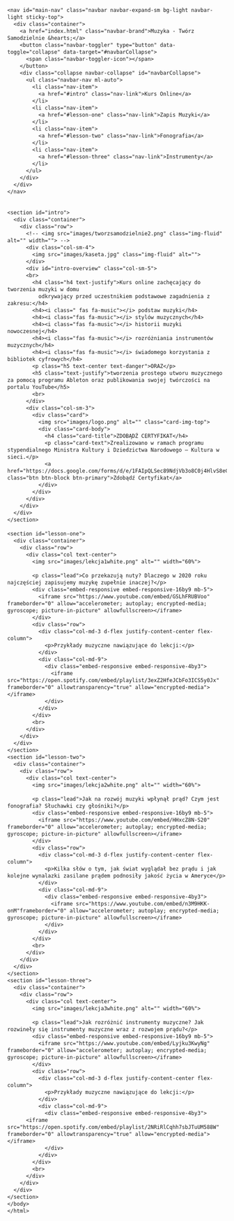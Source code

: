 <!DOCTYPE html>
<html lang="en">

<head>
  <meta charset="UTF-8">
  <meta name="viewport" content="width=device-width, initial-scale=1.0">
  <meta http-equiv="X-UA-Compatible" content="ie=edge">
  <link rel="stylesheet" href="https://stackpath.bootstrapcdn.com/bootstrap/4.4.1/css/bootstrap.min.css" integrity="sha384-Vkoo8x4CGsO3+Hhxv8T/Q5PaXtkKtu6ug5TOeNV6gBiFeWPGFN9MuhOf23Q9Ifjh" crossorigin="anonymous">
  <link rel="stylesheet" href="https://cdnjs.cloudflare.com/ajax/libs/font-awesome/5.14.0/css/all.min.css" integrity="sha512-1PKOgIY59xJ8Co8+NE6FZ+LOAZKjy+KY8iq0G4B3CyeY6wYHN3yt9PW0XpSriVlkMXe40PTKnXrLnZ9+fkDaog==" crossorigin="anonymous" />
  <link rel="stylesheet" href="./style.css">
  <title>Muzyka - Twórz Samodzielnie &hearts;</title>
  </head>
  <body>

    <nav id="main-nav" class="navbar navbar-expand-sm bg-light navbar-light sticky-top">
      <div class="container">
        <a href="index.html" class="navbar-brand">Muzyka - Twórz Samodzielnie &hearts;</a>
        <button class="navbar-toggler" type="button" data-toggle="collapse" data-target="#navbarCollapse">
          <span class="navbar-toggler-icon"></span>
        </button>
        <div class="collapse navbar-collapse" id="navbarCollapse">
          <ul class="navbar-nav ml-auto">
            <li class="nav-item">
              <a href="#intro" class="nav-link">Kurs Online</a>
            </li>
            <li class="nav-item">
              <a href="#lesson-one" class="nav-link">Zapis Muzyki</a>
            </li>
            <li class="nav-item">
              <a href="#lesson-two" class="nav-link">Fonografia</a>
            </li>
            <li class="nav-item">
              <a href="#lesson-three" class="nav-link">Instrumenty</a>
            </li>
          </ul>
        </div>
      </div>
    </nav>


    <section id="intro">
      <div class="container">
        <div class="row">
          <!-- <img src="images/tworzsamodzielnie2.png" class="img-fluid" alt="" width=""> -->
          <div class="col-sm-4">
            <img src="images/kaseta.jpg" class="img-fluid" alt="">
          </div>
          <div id="intro-overview" class="col-sm-5">
          <br>
            <h4 class="h4 text-justify">Kurs online zachęcający do tworzenia muzyki w domu
              odkrywający przed uczestnikiem podstawowe zagadnienia z zakresu:</h4>
            <h4><i class=" fas fa-music"></i> podstaw muzyki</h4>
            <h4><i class="fas fa-music"></i> stylów muzycznych</h4>
            <h4><i class="fas fa-music"></i> historii muzyki nowoczesnej</h4>
            <h4><i class="fas fa-music"></i> rozróżniania instrumentów muzycznych</h4>
            <h4><i class="fas fa-music"></i> świadomego korzystania z bibliotek cyfrowych</h4>
            <p class="h5 text-center text-danger">ORAZ</p>
            <h5 class="text-justify">tworzenia prostego utworu muzycznego za pomocą programu Ableton oraz publikowania swojej twórczości na portalu YouTube</h5>
            <br>
          </div>
          <div class="col-sm-3">
            <div class="card">
              <img src="images/logo.png" alt="" class="card-img-top">
              <div class="card-body">
                <h4 class="card-title">ZDOBĄDŹ CERTYFIKAT</h4>
                <p class="card-text">Zrealizowano w ramach programu stypendialnego Ministra Kultury i Dziedzictwa Narodowego – Kultura w sieci.</p>
                <a href="https://docs.google.com/forms/d/e/1FAIpQLSec89NdjVb3o8C0j4HlvS8eCnnb2SBEcG4Bm2hPJ4qaFDvqDA/viewform" class="btn btn-block btn-primary">Zdobądź Certyfikat</a>
              </div>
            </div>
          </div>
        </div>
      </div>
    </section>

    <section id="lesson-one">
      <div class="container">
        <div class="row">
          <div class="col text-center">
            <img src="images/lekcja1white.png" alt="" width="60%">

            <p class="lead">Co przekazują nuty? Dlaczego w 2020 roku najczęściej zapisujemy muzykę zupełnie inaczej?</p>
            <div class="embed-responsive embed-responsive-16by9 mb-5">
              <iframe src="https://www.youtube.com/embed/GSLhFRUBVoo" frameborder="0" allow="accelerometer; autoplay; encrypted-media; gyroscope; picture-in-picture" allowfullscreen></iframe>
            </div>
            <div class="row">
              <div class="col-md-3 d-flex justify-content-center flex-column">
                <p>Przykłady muzyczne nawiązujące do lekcji:</p>
              </div>
              <div class="col-md-9">
                <div class="embed-responsive embed-responsive-4by3">
                  <iframe src="https://open.spotify.com/embed/playlist/3exZ2HfeJCbFo3ICS5y0Jx" frameborder="0" allowtransparency="true" allow="encrypted-media"></iframe>
                </div>
              </div>
            </div>
            <br>
          </div>
        </div>
      </div>
    </section>
    <section id="lesson-two">
      <div class="container">
        <div class="row">
          <div class="col text-center">
            <img src="images/lekcja2white.png" alt="" width="60%">

            <p class="lead">Jak na rozwój muzyki wpłynął prąd? Czym jest fonografia? Słuchawki czy głośniki?</p>
            <div class="embed-responsive embed-responsive-16by9 mb-5">
              <iframe src="https://www.youtube.com/embed/HHxcZ8N-S20" frameborder="0" allow="accelerometer; autoplay; encrypted-media; gyroscope; picture-in-picture" allowfullscreen></iframe>
            </div>
            <div class="row">
              <div class="col-md-3 d-flex justify-content-center flex-column">
                <p>Kilka słów o tym, jak świat wyglądał bez prądu i jak kolejne wynalazki zasilane prądem podnosiły jakość życia w Ameryce</p>
              </div>
              <div class="col-md-9">
                <div class="embed-responsive embed-responsive-4by3">
                  <iframe src="https://www.youtube.com/embed/n3M9HKK-onM"frameborder="0" allow="accelerometer; autoplay; encrypted-media; gyroscope; picture-in-picture" allowfullscreen></iframe>
                </div>
              </div>
            </div>
            <br>
          </div>
        </div>
      </div>
    </section>
    <section id="lesson-three">
      <div class="container">
        <div class="row">
          <div class="col text-center">
            <img src="images/lekcja3white.png" alt="" width="60%">

            <p class="lead">Jak rozróżnić instrumenty muzyczne? Jak rozwineły się instrumenty muzyczne wraz z rozwojem prądu?</p>
            <div class="embed-responsive embed-responsive-16by9 mb-5">
              <iframe src="https://www.youtube.com/embed/Lyjku3KwyNg" frameborder="0" allow="accelerometer; autoplay; encrypted-media; gyroscope; picture-in-picture" allowfullscreen></iframe>
            </div>
            <div class="row">
              <div class="col-md-3 d-flex justify-content-center flex-column">
                <p>Przykłady muzyczne nawiązujące do lekcji:</p>
              </div>
              <div class="col-md-9">
                <div class="embed-responsive embed-responsive-4by3">
          <iframe src="https://open.spotify.com/embed/playlist/2NRiRlCqhh7sbJTuUM588W" frameborder="0" allowtransparency="true" allow="encrypted-media"></iframe>
                </div>
              </div>
            </div>
            <br>
          </div>
        </div>
      </div>
    </section>
    </body>
    </html>

